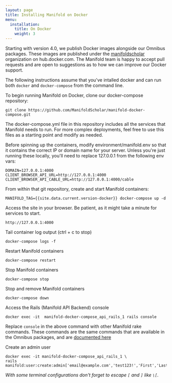```yaml
---
layout: page
title: Installing Manifold on Docker
menu:
  installation:
    title: On Docker
    weight: 3
---
```


Starting with version 4.0, we publish Docker images alongside our Omnibus packages.
These images are published under the [manifoldscholar](https://hub.docker.com/u/manifoldscholar)
organization on hub.docker.com. The Manifold team is happy to accept pull
requests and are open to suggestions as to how we can improve our Docker support.

The following instructions assume that you've intalled docker and can run both
`docker` and `docker-compose` from the command line.

To begin running Manifold on Docker, clone our docker-compose repository:
```
git clone https://github.com/ManifoldScholar/manifold-docker-compose.git
```
The docker-compose.yml file in this repository includes all the services that
Manifold needs to run. For more complex deployments, feel free to use this files
as a starting point and modify as needed.

Before spinning up the containers, modify environment/manifold.env so that it
contains the correct IP or domain name for your server. Unless you're just running
these locally, you'll need to replace 127.0.0.1 from the following env vars:

```
DOMAIN=127.0.0.1:4000
CLIENT_BROWSER_API_URL=http://127.0.0.1:4000
CLIENT_BROWSER_API_CABLE_URL=http://127.0.0.1:4000/cable
```

From within that git repository, create and start Manifold containers:
```
MANIFOLD_TAG={{site.data.current.version-docker}} docker-compose up -d
```

Access the site in your browser. Be patient, as it might take a minute for
services to start.
```
http://127.0.0.1:4000
```

Tail container log output (ctrl + c to stop)
```
docker-compose logs -f
```

Restart Manifold containers
```
docker-compose restart
```

Stop Manifold containers
```
docker-compose stop
```

Stop and remove Manifold containers
```
docker-compose down
```

Access the Rails (Manifold API Backend) console
```
docker exec -it  manifold-docker-compose_api_rails_1 rails console
```

Replace `console` in the above command with other Manifold rake commands. These
commands are the same commands that are available in the Omnibus packages, and
are [documented here](/docs/installing/package_configuration#rake-interface)

Create an admin user
```
docker exec -it manifold-docker-compose_api_rails_1 \
rails manifold:user:create:admin['email@example.com','test123!','First','Last']
```

_With some terminal configurations don't forget to escape `[` and `]` like `\[`._
